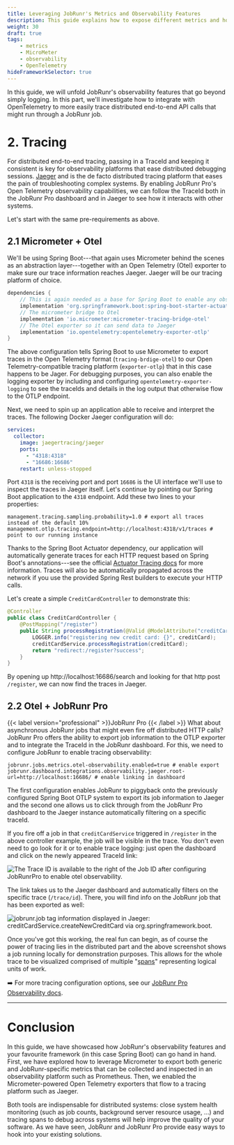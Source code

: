 ```yaml
---
title: Leveraging JobRunr's Metrics and Observability Features
description: This guide explains how to expose different metrics and how to integrate JobRunr into your OpenTelemetry observability platform.
weight: 30
draft: true
tags:
    - metrics
    - MicroMeter
    - observability
    - OpenTelemetry
hideFrameworkSelector: true
---
```


In this guide, we will unfold JobRunr's observability features that go beyond simply logging. In this part, we'll investigate how to integrate with OpenTelemetry to more easily trace distributed end-to-end API calls that might run through a JobRunr job. 

# 2. Tracing

For distributed end-to-end tracing, passing in a TraceId and keeping it consistent is key for observability platforms that ease distributed debugging sessions. [Jaeger](https://www.jaegertracing.io/) and  is the de facto distributed tracing platform that eases the pain of troubleshooting complex systems. By enabling JobRunr Pro's Open Telemetry observability capabilities, we can follow the TraceId both in the JobRunr Pro dashboard and in Jaeger to see how it interacts with other systems.

Let's start with the same pre-requirements as above.

## 2.1 Micrometer + Otel

We'll be using Spring Boot---that again uses Micrometer behind the scenes as an abstraction layer---together with an Open Telemetry (Otel) exporter to make sure our trace information reaches Jaeger. Jaeger will be our tracing platform of choice. 

```groovy
dependencies {
    // This is again needed as a base for Spring Boot to enable any observability
    implementation 'org.springframework.boot:spring-boot-starter-actuator'
    // The micrometer bridge to Otel
    implementation 'io.micrometer:micrometer-tracing-bridge-otel'
    // The Otel exporter so it can send data to Jaeger
    implementation 'io.opentelemetry:opentelemetry-exporter-otlp'
}
```

The above configuration tells Spring Boot to use Micrometer to export traces in the Open Telemetry format (`tracing-brdige-otel`) to our Open Telemetry-compatible tracing platform (`exporter-otlp`) that in this case happens to be Jager. For debugging purposes, you can also enable the logging exporter by including and configuring `opentelemetry-exporter-logging` to see the traceIds and details in the log output that otherwise flow to the OTLP endpoint.

Next, we need to spin up an application able to receive and interpret the traces. The following Docker Jaeger configuration will do:

```yml
services:
  collector:
    image: jaegertracing/jaeger
    ports:
      - "4318:4318"
      - "16686:16686"
    restart: unless-stopped
```

Port `4318` is the receiving port and port `16686` is the UI interface we'll use to inspect the traces in Jaeger itself. Let's continue by pointing our Spring Boot application to the `4318` endpoint. Add these two lines to your properties:

```
management.tracing.sampling.probability=1.0 # export all traces instead of the default 10%
management.otlp.tracing.endpoint=http://localhost:4318/v1/traces # point to our running instance
```

Thanks to the Spring Boot Actuator dependency, our application will automatically generate traces for each HTTP request based on Spring Boot's annotations---see the official [Actuator Tracing docs](https://docs.spring.io/spring-boot/reference/actuator/tracing.html) for more information. Traces will also be automatically propagated across the network if you use the provided Spring Rest builders to execute your HTTP calls. 

Let's create a simple `CreditCardController` to demonstrate this:

```java
@Controller
public class CreditCardController {
    @PostMapping("/register")
    public String processRegistration(@Valid @ModelAttribute("creditCard") CreditCard creditCard) {
        LOGGER.info("registering new credit card: {}", creditCard);
        creditCardService.processRegistration(creditCard);
        return "redirect:/register?success";
    }
}
```

By opening up http://localhost:16686/search and looking for that http post `/register`, we can now find the traces in Jaeger.

## 2.2 Otel + JobRunr Pro

{{< label version="professional" >}}JobRunr Pro {{< /label >}} What about asynchronous JobRunr jobs that might even fire off distributed HTTP calls? JobRunr Pro offers the ability to export job information to the OTLP exporter and to integrate the TraceId in the JobRunr dashboard. For this, we need to configure JobRunr to enable tracing observability:

```
jobrunr.jobs.metrics.otel-observability.enabled=true # enable export 
jobrunr.dashboard.integrations.observability.jaeger.root-url=http://localhost:16686/ # enable linking in dashboard
```

The first configuration enables JobRunr to piggyback onto the previously configured Spring Boot OTLP system to export its job information to Jaeger and the second one allows us to click through from the JobRunr Pro dashboard to the Jaeger instance automatically filtering on a specific traceId. 

If you fire off a job in that `creditCardService` triggered in `/register` in the above controller example, the job will be visible in the trace. You don't even need to go look for it or to enable trace logging: just open the dashboard and click on the newly appeared TraceId link:

![](/guides/jobrunrpro-dashboard-tracing.jpg "The Trace ID is available to the right of the Job ID after configuring JobRunrPro to enable otel observability.")

The link takes us to the Jaeger dashboard and automatically filters on the specific trace (`/trace/id`). There, you will find info on the JobRunr job that has been exported as well:

![](/guides/jaeger.jpg "jobrunr.job tag information displayed in Jaeger: creditCardService.createNewCreditCard via org.springframework.boot.")

Once you've got this working, the real fun can begin, as of course the power of tracing lies in the distributed part and the above screenshot shows a job running locally for demonstration purposes. This allows for the whole trace to be visualized comprised of multiple "[spans](https://www.jaegertracing.io/docs/1.22/architecture/#span)" representing logical units of work. 

➡️ For more tracing configuration options, see our [JobRunr Pro Observability docs](/en/documentation/pro/observability/).

---

# Conclusion

In this guide, we have showcased how JobRunr's observability features and your favourite framework (in this case Spring Boot) can go hand in hand. First, we have explored how to leverage Micrometer to export both generic and JobRunr-specific metrics that can be collected and inspected in an observability platform such as Prometheus. Then, we enabled the Micrometer-powered Open Telemetry exporters that flow to a tracing platform such as Jaeger. 

Both tools are indispensable for distributed systems: close system health monitoring (such as job counts, background server resource usage, ...) and tracing spans to debug across systems will help improve the quality of your software. As we have seen, JobRunr and JobRunr Pro provide easy ways to hook into your existing solutions. 

